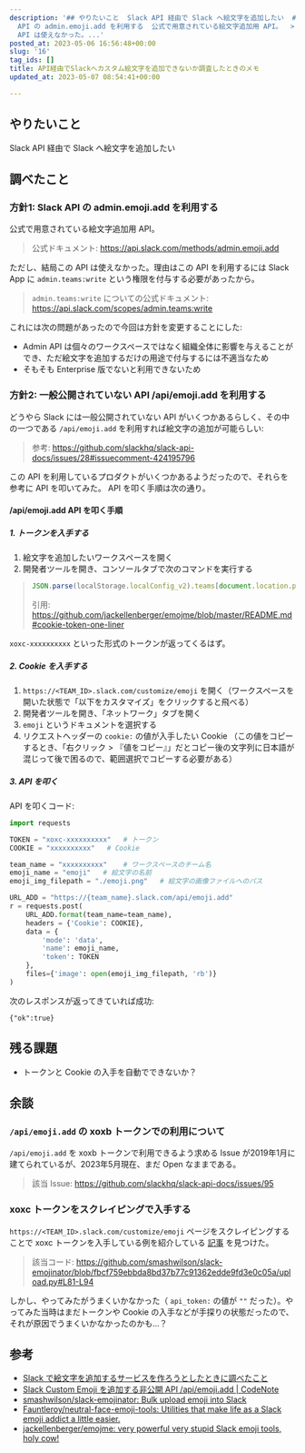 ```yaml
---
description: '## やりたいこと  Slack API 経由で Slack へ絵文字を追加したい  ## 調べたこと  ### 方針1: Slack
  API の admin.emoji.add を利用する  公式で用意されている絵文字追加用 API。  > 公式ドキュメント: https://api.slack.com/methods/admin.emoji.add  ただし、結局この
  API は使えなかった。...'
posted_at: 2023-05-06 16:56:48+00:00
slug: '16'
tag_ids: []
title: API経由でSlackへカスタム絵文字を追加できないか調査したときのメモ
updated_at: 2023-05-07 08:54:41+00:00

---
```

## やりたいこと

Slack API 経由で Slack へ絵文字を追加したい

## 調べたこと

### 方針1: Slack API の admin.emoji.add を利用する

公式で用意されている絵文字追加用 API。

> 公式ドキュメント: https://api.slack.com/methods/admin.emoji.add

ただし、結局この API は使えなかった。理由はこの API を利用するには Slack App に `admin.teams:write` という権限を付与する必要があったから。

> `admin.teams:write` についての公式ドキュメント: https://api.slack.com/scopes/admin.teams:write

これには次の問題があったので今回は方針を変更することにした:

- Admin API は個々のワークスペースではなく組織全体に影響を与えることができ、ただ絵文字を追加するだけの用途で付与するには不適当なため
- そもそも Enterprise 版でないと利用できないため

### 方針2: 一般公開されていない API /api/emoji.add を利用する

どうやら Slack には一般公開されていない API がいくつかあるらしく、その中の一つである `/api/emoji.add` を利用すれば絵文字の追加が可能らしい:

> 参考: https://github.com/slackhq/slack-api-docs/issues/28#issuecomment-424195796

この API を利用しているプロダクトがいくつかあるようだったので、それらを参考に API を叩いてみた。 API を叩く手順は次の通り。

#### /api/emoji.add API を叩く手順

##### 1. トークンを入手する

1. 絵文字を追加したいワークスペースを開く
2. 開発者ツールを開き、コンソールタブで次のコマンドを実行する

> ```js
> JSON.parse(localStorage.localConfig_v2).teams[document.location.pathname.match(/^\/client\/(T[A-Z0-9]+)/)[1]].token
> ```
> 引用: https://github.com/jackellenberger/emojme/blob/master/README.md#cookie-token-one-liner

`xoxc-xxxxxxxxxx` といった形式のトークンが返ってくるはず。

##### 2. Cookie を入手する

1. `https://<TEAM_ID>.slack.com/customize/emoji` を開く（ワークスペースを開いた状態で「以下をカスタマイズ」をクリックすると飛べる）
2. 開発者ツールを開き、「ネットワーク」タブを開く
3. `emoji` というドキュメントを選択する
4. リクエストヘッダーの `cookie:` の値が入手したい Cookie （この値をコピーするとき、「右クリック > 『値をコピー』」だとコピー後の文字列に日本語が混じって後で困るので、範囲選択でコピーする必要がある）

##### 3. API を叩く

API を叩くコード:

```python
import requests

TOKEN = "xoxc-xxxxxxxxxx"   # トークン
COOKIE = "xxxxxxxxxx"   # Cookie

team_name = "xxxxxxxxxx"    # ワークスペースのチーム名
emoji_name = "emoji"   # 絵文字の名前
emoji_img_filepath = "./emoji.png"   # 絵文字の画像ファイルへのパス

URL_ADD = "https://{team_name}.slack.com/api/emoji.add"
r = requests.post(
    URL_ADD.format(team_name=team_name),
    headers = {'Cookie': COOKIE},
    data = {
        'mode': 'data',
        'name': emoji_name,
        'token': TOKEN
    },
    files={'image': open(emoji_img_filepath, 'rb')}
)
```

次のレスポンスが返ってきていれば成功:

```
{"ok":true}
```

## 残る課題

- トークンと Cookie の入手を自動でできないか？

## 余談

### `/api/emoji.add` の xoxb トークンでの利用について

`/api/emoji.add` を xoxb トークンで利用できるよう求める Issue が2019年1月に建てられているが、2023年5月現在、まだ Open なままである。

> 該当 Issue: https://github.com/slackhq/slack-api-docs/issues/95

### xoxc トークンをスクレイピングで入手する

`https://<TEAM_ID>.slack.com/customize/emoji` ページをスクレイピングすることで xoxc トークンを入手している例を紹介している [記事](https://codenote.net/tool/4487.html) を見つけた。

> 該当コード: https://github.com/smashwilson/slack-emojinator/blob/fbcf759ebbda8bd37b77c91362edde9fd3e0c05a/upload.py#L81-L94

しかし、やってみたがうまくいかなかった（ `api_token:` の値が `""` だった）。やってみた当時はまだトークンや Cookie の入手などが手探りの状態だったので、それが原因でうまくいかなかったのかも…？

## 参考
- [Slack で絵文字を追加するサービスを作ろうとしたときに調べたこと](https://hirotoohira.link/how-to-add-slack-emoji-on-api/)
- [Slack Custom Emoji を追加する非公開 API /api/emoji.add | CodeNote](https://codenote.net/tool/4487.html)
- [smashwilson/slack-emojinator: Bulk upload emoji into Slack](https://github.com/smashwilson/slack-emojinator)
- [Fauntleroy/neutral-face-emoji-tools: Utilities that make life as a Slack emoji addict a little easier.](https://github.com/Fauntleroy/neutral-face-emoji-tools)
- [jackellenberger/emojme: very powerful very stupid Slack emoji tools, holy cow!](https://github.com/jackellenberger/emojme/tree/master)


